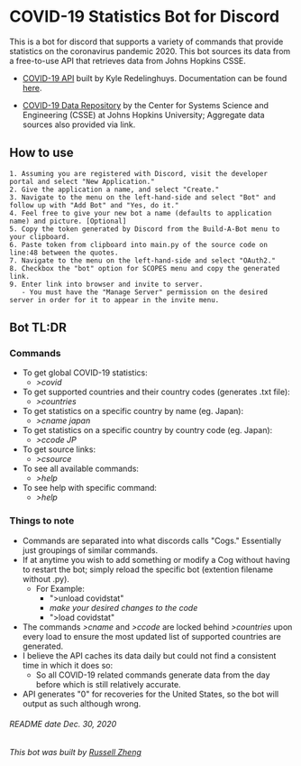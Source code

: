 # COVID-19 Statistics Bot for Discord

This is a bot for discord that supports a variety of commands that provide statistics on the coronavirus pandemic 2020. This bot sources its data from a free-to-use API that retrieves data from Johns Hopkins CSSE.

- [COVID-19 API](https://covid19api.com/) built by Kyle Redelinghuys. Documentation can be found [here](https://documenter.getpostman.com/view/10808728/SzS8rjbc#27454960-ea1c-4b91-a0b6-0468bb4e6712).

- [COVID-19 Data Repository](https://github.com/CSSEGISandData/COVID-19) by the Center for Systems Science and Engineering (CSSE) at Johns Hopkins University; Aggregate data sources also provided via link.

## How to use

```
1. Assuming you are registered with Discord, visit the developer portal and select "New Application."
2. Give the application a name, and select "Create."
3. Navigate to the menu on the left-hand-side and select "Bot" and follow up with "Add Bot" and "Yes, do it."
4. Feel free to give your new bot a name (defaults to application name) and picture. [Optional]
5. Copy the token generated by Discord from the Build-A-Bot menu to your clipboard.
6. Paste token from clipboard into main.py of the source code on line:48 between the quotes.
7. Navigate to the menu on the left-hand-side and select "OAuth2."
8. Checkbox the "bot" option for SCOPES menu and copy the generated link.
9. Enter link into browser and invite to server.
   - You must have the "Manage Server" permission on the desired server in order for it to appear in the invite menu.
```

## Bot TL:DR

### Commands

- To get global COVID-19 statistics:
  - *>covid*
- To get supported countries and their country codes (generates .txt file):
  - *>countries*
- To get statistics on a specific country by name (eg. Japan):
  - *>cname japan*
- To get statistics on a specific country by country code (eg. Japan):
  - *>ccode JP*
- To get source links:
  - *>csource*
- To see all available commands:
  - *>help*
- To see help with specific command:
  - *>help <name of command>*

### Things to note

- Commands are separated into what discords calls "Cogs." Essentially just groupings of similar commands.
- If at anytime you wish to add something or modify a Cog without having to restart the bot; simply reload the specific bot (extention filename without .py).
  - For Example:
    - ">unload covidstat"
    - *make your desired changes to the code*
    - ">load covidstat"
- The commands *>cname* and *>ccode* are locked behind *>countries* upon every load to ensure the most updated list of supported countries are generated.
- I believe the API caches its data daily but could not find a consistent time in which it does so:
  - So all COVID-19 related commands generate data from the day before which is still relatively accurate.
- API generates "0" for recoveries for the United States, so the bot will output as such although wrong.

###### README date Dec. 30, 2020
###### This bot was built by [Russell Zheng](https://github.com/shoehang)

